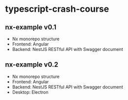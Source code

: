 # typescript-crash-course

## nx-example v0.1
* Nx monorepo structure
* Frontend: Angular
* Backend: NestJS RESTful API with Swagger document

## nx-example v0.2
* Nx monorepo structure
* Frontend: Angular
* Backend: NestJS RESTful API with Swagger document
* Desktop: Electron
